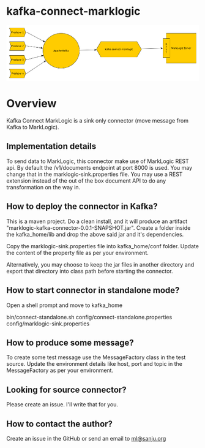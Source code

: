 # kafka-connect-marklogic 

![Kafka Connect MarkLogic](kafka-connect-ml-1.png)

# Overview

Kafka Connect MarkLogic is a sink only connector (move message from Kafka to MarkLogic). 

## Implementation details 

To send data to MarkLogic, this connector make use of MarkLogic REST api. By default the /v1/documents endpoint at port 8000 is used. You may change that in the marklogic-sink.properties file. You may use a REST extension instead of the out of the box document API to do any transformation on the way in.

## How to deploy the connector in Kafka?

This is a maven project. Do a clean install, and it will produce an artifact "marklogic-kafka-connector-0.0.1-SNAPSHOT.jar". Create a folder inside the kafka_home/lib and drop the above said jar and it's dependencies. 

Copy the marklogic-sink.properties file into kafka_home/conf folder. Update the content of the property file as per your environment.

Alternatively, you may choose to keep the jar files in another directory and export that directory into class path before starting the connector.

## How to start connector in standalone mode?

Open a shell prompt and move to kafka_home

bin/connect-standalone.sh config/connect-standalone.properties config/marklogic-sink.properties

## How to produce some message?

To create some test message use the MessageFactory class in the test source. Update the environment details like host, port and topic in the MessageFactory as per your environment.

## Looking for source connector?

Please create an issue. I'll write that for you.

## How to contact the author?

Create an issue in the GitHub or send an email to ml@sanju.org
 


